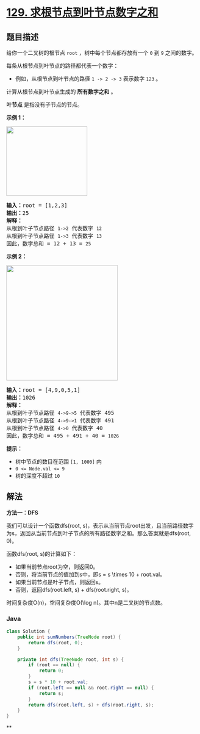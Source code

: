 # [129. 求根节点到叶节点数字之和](https://leetcode.cn/problems/sum-root-to-leaf-numbers)

## 题目描述

给你一个二叉树的根节点 <code>root</code> ，树中每个节点都存放有一个 <code>0</code> 到 <code>9</code> 之间的数字。

<div class="original__bRMd">
<div>
<p>每条从根节点到叶节点的路径都代表一个数字：</p>

<ul>
	<li>例如，从根节点到叶节点的路径 <code>1 -> 2 -> 3</code> 表示数字 <code>123</code> 。</li>
</ul>

<p>计算从根节点到叶节点生成的 <strong>所有数字之和</strong> 。</p>

<p><strong>叶节点</strong> 是指没有子节点的节点。</p>



<p><strong>示例 1：</strong></p>
<img alt="" src="https://gcore.jsdelivr.net/gh/doocs/leetcode@main/solution/0100-0199/0129.Sum%20Root%20to%20Leaf%20Numbers/images/num1tree.jpg" style="width: 212px; height: 182px;" />
<pre>
<strong>输入：</strong>root = [1,2,3]
<strong>输出：</strong>25
<strong>解释：</strong>
从根到叶子节点路径 <code>1->2</code> 代表数字 <code>12</code>
从根到叶子节点路径 <code>1->3</code> 代表数字 <code>13</code>
因此，数字总和 = 12 + 13 = <code>25</code></pre>

<p><strong>示例 2：</strong></p>
<img alt="" src="https://gcore.jsdelivr.net/gh/doocs/leetcode@main/solution/0100-0199/0129.Sum%20Root%20to%20Leaf%20Numbers/images/num2tree.jpg" style="width: 292px; height: 302px;" />
<pre>
<strong>输入：</strong>root = [4,9,0,5,1]
<strong>输出：</strong>1026
<strong>解释：</strong>
从根到叶子节点路径 <code>4->9->5</code> 代表数字 495
从根到叶子节点路径 <code>4->9->1</code> 代表数字 491
从根到叶子节点路径 <code>4->0</code> 代表数字 40
因此，数字总和 = 495 + 491 + 40 = <code>1026</code>
</pre>



<p><strong>提示：</strong></p>

<ul>
	<li>树中节点的数目在范围 <code>[1, 1000]</code> 内</li>
	<li><code>0 <= Node.val <= 9</code></li>
	<li>树的深度不超过 <code>10</code></li>
</ul>
</div>
</div>

## 解法

**方法一：DFS**

我们可以设计一个函数dfs(root, s)，表示从当前节点root出发，且当前路径数字为s，返回从当前节点到叶子节点的所有路径数字之和。那么答案就是dfs(root, 0)。

函数dfs(root, s)的计算如下：

-   如果当前节点root为空，则返回0。
-   否则，将当前节点的值加到s中，即s = s \times 10 + root.val。
-   如果当前节点是叶子节点，则返回s。
-   否则，返回dfs(root.left, s) + dfs(root.right, s)。

时间复杂度O(n)，空间复杂度O(\log n)。其中n是二叉树的节点数。

### **Java**

```java
class Solution {
    public int sumNumbers(TreeNode root) {
        return dfs(root, 0);
    }

    private int dfs(TreeNode root, int s) {
        if (root == null) {
            return 0;
        }
        s = s * 10 + root.val;
        if (root.left == null && root.right == null) {
            return s;
        }
        return dfs(root.left, s) + dfs(root.right, s);
    }
}
```

**
